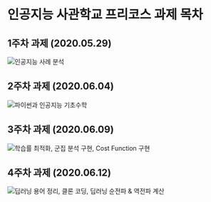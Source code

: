 # 인공지능 사관학교 프리코스 과제 목차

## 1주차 과제 (2020.05.29)
![인공지능 사례 분석](https://github.com/songsunn/precourse.gj-aischool/blob/master/%EC%9D%B8%EA%B3%B5%EC%A7%80%EB%8A%A5_%EC%82%AC%EA%B4%80%ED%95%99%EA%B5%90_1%EC%A3%BC%EC%B0%A8_%EA%B3%BC%EC%A0%9C_%EC%9D%B8%EA%B3%B5%EC%A7%80%EB%8A%A5_.ipynb)

## 2주차 과제 (2020.06.04)
![파이썬과 인공지능 기초수학](https://github.com/songsunn/precourse.gj-aischool/blob/master/2%EC%A3%BC%EC%B0%A8%EA%B3%BC%EC%A0%9C.ipynb)

## 3주차 과제 (2020.06.09)
![학습률 최적화, 군집 분석 구현, Cost Function 구현](https://github.com/songsunn/precourse.gj-aischool/blob/master/3%EC%A3%BC%EC%B0%A8_%EA%B3%BC%EC%A0%9C.ipynb)

## 4주차 과제 (2020.06.12)
![딥러닝 용어 정리, 클론 코딩, 딥러닝 순전파 & 역전파 계산](https://github.com/songsunn/precourse.gj-aischool/blob/master/4%EC%A3%BC%EC%B0%A8_%EA%B3%BC%EC%A0%9C.ipynb)
